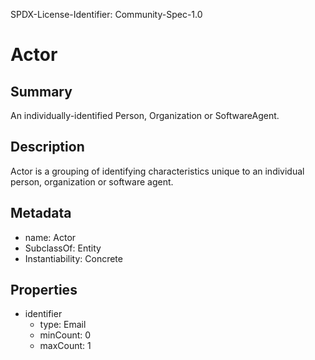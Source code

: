 SPDX-License-Identifier: Community-Spec-1.0

# Actor

## Summary

An individually-identified Person, Organization or SoftwareAgent.

## Description

Actor is a grouping of identifying characteristics unique to an individual person, organization or software agent.

## Metadata

- name: Actor
- SubclassOf: Entity
- Instantiability: Concrete

## Properties

- identifier
  - type: Email
  - minCount: 0
  - maxCount: 1